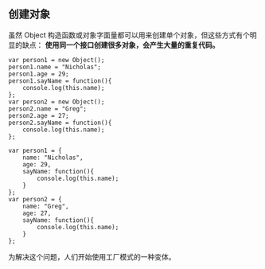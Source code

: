 ## 创建对象

虽然 Object 构造函数或对象字面量都可以用来创建单个对象，但这些方式有个明显的缺点：
**使用同一个接口创建很多对象，会产生大量的重复代码。**

	var person1 = new Object();
    person1.name = "Nicholas";
    person1.age = 29;
    person1.sayName = function(){
    	console.log(this.name);
    };
    var person2 = new Object();
    person2.name = "Greg";
    person2.age = 27;
    person2.sayName = function(){
    	console.log(this.name);
    };

    var person1 = {
    	name: "Nicholas",
    	age: 29,
    	sayName: function(){
        	console.log(this.name);
        }
    };
    var person2 = {
    	name: "Greg",
        age: 27,
        sayName: function(){
        	console.log(this.name);
        }
    };

为解决这个问题，人们开始使用工厂模式的一种变体。